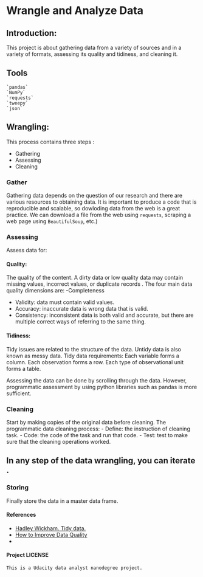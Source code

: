 # Wrangle and Analyze Data

## Introduction:
This project is about gathering data from a variety of sources and in a variety of formats, assessing its quality and tidiness, and cleaning it.

## Tools 

    `pandas`
    `NumPy`
    `requests`
    `tweepy`
    `json`


## Wrangling:
This process contains three steps :
 - Gathering
 - Assessing
 - Cleaning 

### Gather
Gathering data depends on the question of our research and there are various resources to obtaining data. It is important to produce a code that  is reproducible and scalable, so dowloding data from the web is a great practice. We can download a file from the web using `requests`, scraping a web page using `BeautifulSoup`, etc.) 

### Assessing

Assess data for:
#### Quality: 
 The quality of the content. A dirty data or low quality data may contain missing values, incorrect values, or duplicate records .
 The four main data quality dimensions are:
   -Completeness
   - Validity: data must contain valid values.
   - Accuracy: inaccurate data is wrong data that is valid. 
   - Consistency: inconsistent data is both valid and accurate, but there are multiple correct ways of referring to the same thing.

#### Tidiness: 
 Tidy issues are related to the structure of the data. Untidy data is also known as messy data. Tidy data requirements:
      Each variable forms a column.
      Each observation forms a row.
      Each type of observational unit forms a table.

Assessing the data can be done by scrolling through the data. However, programmatic assessment by using python libraries such as pandas is more sufficient.

### Cleaning
Start by making copies of the original data before cleaning. 
The programmatic data cleaning process:
    - Define: the  instruction of cleaning task.
    - Code: the code of the task and run that code.
    - Test: test to make sure that the cleaning operations worked.
    
## In any step of the data wrangling, you can iterate .
    
### Storing 
Finally store the data in a master data frame. 

#### References
  - [Hadley Wickham. Tidy data.](https://vita.had.co.nz/papers/tidy-data.html)
  - [How to Improve Data Quality](https://www.informit.com/articles/article.aspx?p=399325&seqNum=3)
  -

#### Project LICENSE

    This is a Udacity data analyst nanodegree project.
